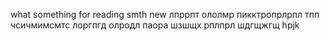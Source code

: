what
something for reading
smth new
лпррпт
ололмр
пикктропрлрпл
тпп
чсичмимсмтс
лоргпгд
олродл
паора
шзшщх
рплпрл
шдгщжгщ
hpjk
